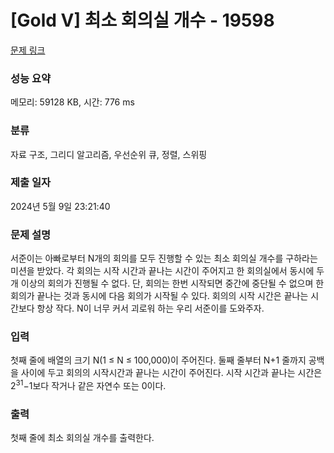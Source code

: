 # [Gold V] 최소 회의실 개수 - 19598 

[문제 링크](https://www.acmicpc.net/problem/19598) 

### 성능 요약

메모리: 59128 KB, 시간: 776 ms

### 분류

자료 구조, 그리디 알고리즘, 우선순위 큐, 정렬, 스위핑

### 제출 일자

2024년 5월 9일 23:21:40

### 문제 설명

<p>서준이는 아빠로부터 N개의 회의를 모두 진행할 수 있는 최소 회의실 개수를 구하라는 미션을 받았다. 각 회의는 시작 시간과 끝나는 시간이 주어지고 한 회의실에서 동시에 두 개 이상의 회의가 진행될 수 없다. 단, 회의는 한번 시작되면 중간에 중단될 수 없으며 한 회의가 끝나는 것과 동시에 다음 회의가 시작될 수 있다. 회의의 시작 시간은 끝나는 시간보다 항상 작다. N이 너무 커서 괴로워 하는 우리 서준이를 도와주자.</p>

### 입력 

 <p>첫째 줄에 배열의 크기 N(1 ≤ N ≤ 100,000)이 주어진다. 둘째 줄부터 N+1 줄까지 공백을 사이에 두고 회의의 시작시간과 끝나는 시간이 주어진다. 시작 시간과 끝나는 시간은 2<sup>31</sup>−1보다 작거나 같은 자연수 또는 0이다.</p>

### 출력 

 <p>첫째 줄에 최소 회의실 개수를 출력한다.</p>

